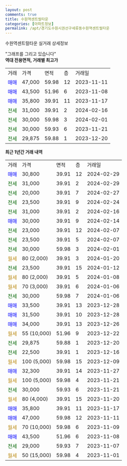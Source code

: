 ```yaml
---
layout: post
comments: true
title: 수원역센트럴타운
categories: [아파트정보]
permalink: /apt/경기도수원시권선구세류동수원역센트럴타운
---
```


수원역센트럴타운 실거래 상세정보

<script type="text/javascript">
  google.charts.load('current', {'packages':['line', 'corechart']});
  google.charts.setOnLoadCallback(drawChart);

  function drawChart() {
    var data = new google.visualization.DataTable();
    data.addColumn('date', '거래일');
    data.addColumn('number', "매매");
    data.addColumn('number', "전세");
    data.addColumn('number', "전매");

    data.addRows([[new Date(Date.parse("2024-02-29")), 30800, null, null], [new Date(Date.parse("2024-02-29")), null, 31000, null], [new Date(Date.parse("2024-02-27")), null, 20000, null], [new Date(Date.parse("2024-02-24")), null, 23500, null], [new Date(Date.parse("2024-02-16")), null, 31000, null], [new Date(Date.parse("2024-02-14")), 30000, null, null], [new Date(Date.parse("2024-02-07")), null, 23000, null], [new Date(Date.parse("2024-02-07")), null, 23500, null], [new Date(Date.parse("2024-02-01")), null, 30000, null], [new Date(Date.parse("2024-01-20")), null, null, null], [new Date(Date.parse("2024-01-12")), null, 23500, null], [new Date(Date.parse("2024-01-08")), null, null, null], [new Date(Date.parse("2024-01-06")), null, null, null], [new Date(Date.parse("2024-01-06")), null, 30000, null], [new Date(Date.parse("2023-12-28")), 33500, null, null], [new Date(Date.parse("2023-12-28")), 31500, null, null], [new Date(Date.parse("2023-12-26")), 34000, null, null], [new Date(Date.parse("2023-12-22")), null, null, null], [new Date(Date.parse("2023-12-20")), null, 29875, null], [new Date(Date.parse("2023-12-16")), null, 22500, null], [new Date(Date.parse("2023-12-09")), null, null, null], [new Date(Date.parse("2023-11-27")), 32300, null, null], [new Date(Date.parse("2023-11-21")), null, null, null], [new Date(Date.parse("2023-11-21")), null, 30000, null], [new Date(Date.parse("2023-11-20")), null, null, null], [new Date(Date.parse("2023-11-17")), 35800, null, null], [new Date(Date.parse("2023-11-11")), 47000, null, null], [new Date(Date.parse("2023-11-09")), null, null, null], [new Date(Date.parse("2023-11-08")), 43500, null, null], [new Date(Date.parse("2023-11-07")), null, 29000, null], [new Date(Date.parse("2023-11-01")), null, null, null]]);

    var options = {
      hAxis: {
        format: 'yyyy/MM/dd'
      },    
      lineWidth: 0,
      pointsVisible: true,    
      title: '최근 1년간 유형별 실거래가 분포',
      legend: { position: 'bottom' }
    };

    var formatter = new google.visualization.NumberFormat({pattern:'###,###'} );
    formatter.format(data, 1);
    formatter.format(data, 2);
    
    setTimeout(function() {
        var chart = new google.visualization.LineChart(document.getElementById('columnchart_material'));
        chart.draw(data, (options));
        document.getElementById('loading').style.display = 'none';
    }, 200);
  }
</script>


<div id="loading" style="z-index:20; display: block; margin-left: 0px">"그래프를 그리고 있습니다"</div>
<div id="columnchart_material" style="width: 95%; margin-left: 0px; display: block"></div>
<!-- contents start -->
<b>역대 전용면적, 거래별 최고가</b>
<table class="sortable">
    <tr>
      <td>거래</td>
      <td>가격</td>
      <td>면적</td>
      <td>층</td>
      <td>거래일</td>
    </tr>
        <tr>
          <td><a style="color: blue">매매</a></td>
          <td>47,000</td>
          <td>59.98</td>
          <td>12</td>
          <td>2023-11-11</td>
        </tr>            <tr>
          <td><a style="color: blue">매매</a></td>
          <td>43,500</td>
          <td>51.96</td>
          <td>6</td>
          <td>2023-11-08</td>
        </tr>            <tr>
          <td><a style="color: blue">매매</a></td>
          <td>35,800</td>
          <td>39.91</td>
          <td>11</td>
          <td>2023-11-17</td>
        </tr>        
        <tr>
              <td><a style="color: darkgreen">전세</a></td>
              <td>31,000</td>
              <td>39.91</td>
              <td>2</td>
              <td>2024-02-16</td>
            </tr>            <tr>
              <td><a style="color: darkgreen">전세</a></td>
              <td>30,000</td>
              <td>59.98</td>
              <td>3</td>
              <td>2024-02-01</td>
            </tr>            <tr>
              <td><a style="color: darkgreen">전세</a></td>
              <td>30,000</td>
              <td>59.93</td>
              <td>6</td>
              <td>2023-11-21</td>
            </tr>            <tr>
              <td><a style="color: darkgreen">전세</a></td>
              <td>29,875</td>
              <td>59.88</td>
              <td>1</td>
              <td>2023-12-20</td>
            </tr>        
    
</table>

<b>최근 1년간 거래 내역</b>

<table class="sortable">
    <tr>
      <td>거래</td>
      <td>가격</td>
      <td>면적</td>
      <td>층</td>
      <td>거래일</td>
    </tr>
    <tr>
      <td><a style="color: blue">매매</a></td>
      <td>30,800</td>
      <td>39.91</td>
      <td>12</td>
      <td>2024-02-29</td>
    </tr>          <tr>
      <td><a style="color: darkgreen">전세</a></td>
      <td>31,000</td>
      <td>39.91</td>
      <td>2</td>
      <td>2024-02-29</td>
    </tr>          <tr>
      <td><a style="color: darkgreen">전세</a></td>
      <td>20,000</td>
      <td>39.91</td>
      <td>7</td>
      <td>2024-02-27</td>
    </tr>          <tr>
      <td><a style="color: darkgreen">전세</a></td>
      <td>23,500</td>
      <td>39.91</td>
      <td>9</td>
      <td>2024-02-24</td>
    </tr>          <tr>
      <td><a style="color: darkgreen">전세</a></td>
      <td>31,000</td>
      <td>39.91</td>
      <td>2</td>
      <td>2024-02-16</td>
    </tr>          <tr>
      <td><a style="color: blue">매매</a></td>
      <td>30,000</td>
      <td>39.91</td>
      <td>9</td>
      <td>2024-02-14</td>
    </tr>          <tr>
      <td><a style="color: darkgreen">전세</a></td>
      <td>23,000</td>
      <td>39.91</td>
      <td>12</td>
      <td>2024-02-07</td>
    </tr>          <tr>
      <td><a style="color: darkgreen">전세</a></td>
      <td>23,500</td>
      <td>39.91</td>
      <td>5</td>
      <td>2024-02-07</td>
    </tr>          <tr>
      <td><a style="color: darkgreen">전세</a></td>
      <td>30,000</td>
      <td>59.98</td>
      <td>3</td>
      <td>2024-02-01</td>
    </tr>          <tr>
      <td><a style="color: darkgoldenrod">월세</a></td>
      <td>80 (2,000)</td>
      <td>39.91</td>
      <td>3</td>
      <td>2024-01-20</td>
    </tr>          <tr>
      <td><a style="color: darkgreen">전세</a></td>
      <td>23,500</td>
      <td>39.91</td>
      <td>15</td>
      <td>2024-01-12</td>
    </tr>          <tr>
      <td><a style="color: darkgoldenrod">월세</a></td>
      <td>80 (2,000)</td>
      <td>39.91</td>
      <td>5</td>
      <td>2024-01-08</td>
    </tr>          <tr>
      <td><a style="color: darkgoldenrod">월세</a></td>
      <td>70 (3,000)</td>
      <td>39.91</td>
      <td>6</td>
      <td>2024-01-06</td>
    </tr>          <tr>
      <td><a style="color: darkgreen">전세</a></td>
      <td>30,000</td>
      <td>59.98</td>
      <td>7</td>
      <td>2024-01-06</td>
    </tr>          <tr>
      <td><a style="color: blue">매매</a></td>
      <td>33,500</td>
      <td>39.91</td>
      <td>13</td>
      <td>2023-12-28</td>
    </tr>          <tr>
      <td><a style="color: blue">매매</a></td>
      <td>31,500</td>
      <td>39.91</td>
      <td>10</td>
      <td>2023-12-28</td>
    </tr>          <tr>
      <td><a style="color: blue">매매</a></td>
      <td>34,000</td>
      <td>39.91</td>
      <td>13</td>
      <td>2023-12-26</td>
    </tr>          <tr>
      <td><a style="color: darkgoldenrod">월세</a></td>
      <td>55 (10,000)</td>
      <td>51.96</td>
      <td>9</td>
      <td>2023-12-22</td>
    </tr>          <tr>
      <td><a style="color: darkgreen">전세</a></td>
      <td>29,875</td>
      <td>59.88</td>
      <td>1</td>
      <td>2023-12-20</td>
    </tr>          <tr>
      <td><a style="color: darkgreen">전세</a></td>
      <td>22,500</td>
      <td>39.91</td>
      <td>1</td>
      <td>2023-12-16</td>
    </tr>          <tr>
      <td><a style="color: darkgoldenrod">월세</a></td>
      <td>100 (5,000)</td>
      <td>59.98</td>
      <td>15</td>
      <td>2023-12-09</td>
    </tr>          <tr>
      <td><a style="color: blue">매매</a></td>
      <td>32,300</td>
      <td>39.91</td>
      <td>14</td>
      <td>2023-11-27</td>
    </tr>          <tr>
      <td><a style="color: darkgoldenrod">월세</a></td>
      <td>100 (5,000)</td>
      <td>59.98</td>
      <td>4</td>
      <td>2023-11-21</td>
    </tr>          <tr>
      <td><a style="color: darkgreen">전세</a></td>
      <td>30,000</td>
      <td>59.93</td>
      <td>6</td>
      <td>2023-11-21</td>
    </tr>          <tr>
      <td><a style="color: darkgoldenrod">월세</a></td>
      <td>80 (4,000)</td>
      <td>39.91</td>
      <td>15</td>
      <td>2023-11-20</td>
    </tr>          <tr>
      <td><a style="color: blue">매매</a></td>
      <td>35,800</td>
      <td>39.91</td>
      <td>11</td>
      <td>2023-11-17</td>
    </tr>          <tr>
      <td><a style="color: blue">매매</a></td>
      <td>47,000</td>
      <td>59.98</td>
      <td>12</td>
      <td>2023-11-11</td>
    </tr>          <tr>
      <td><a style="color: darkgoldenrod">월세</a></td>
      <td>70 (10,000)</td>
      <td>59.98</td>
      <td>6</td>
      <td>2023-11-09</td>
    </tr>          <tr>
      <td><a style="color: blue">매매</a></td>
      <td>43,500</td>
      <td>51.96</td>
      <td>6</td>
      <td>2023-11-08</td>
    </tr>          <tr>
      <td><a style="color: darkgreen">전세</a></td>
      <td>29,000</td>
      <td>59.93</td>
      <td>7</td>
      <td>2023-11-07</td>
    </tr>          <tr>
      <td><a style="color: darkgoldenrod">월세</a></td>
      <td>50 (15,000)</td>
      <td>59.98</td>
      <td>4</td>
      <td>2023-11-01</td>
    </tr>      </table>
<!-- contents end -->    

